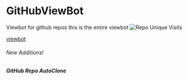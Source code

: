 # GitHubViewBot
Viewbot for github repos
this is the entire viewbot
![Repo Unique Visits](https://views.whatilearened.today/views/github/Altify-Developing/Altify-Developing-Main.svg)

[viewbot](https://altify-chs.netlify.app/html/stats.reloaded.svg)

###### New Additions!
##### GitHub Repo AutoClone
